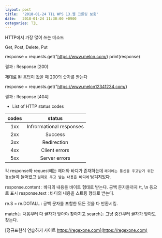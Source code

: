 ```yaml
---
layout: post
title:  "2018-01-24 TIL WPS 13.웹 크롤링 보충"
date:   2018-01-24 11:30:00 +0900
categories: TIL
---
```



HTTP에서 가장 많이 쓰는 메소드

Get, Post, Delete, Put

response = requests.get("https://www.melon.com/)
print(response)

결과 : Response [200]

제대로 된 응답이 왔을 때 200의 숫자를 받는다

response = requests.get("https://www.melon12341234.com/)

결과 : Response [404]

- List of HTTP status codes

|codes|status|
|:-:|:-:|
|1xx|Infrormational responses|
|2xx|Success|
|3xx|Redirection|
|4xx|Client errors|
|5xx|Server errors|


각 response와 request에는 헤더와 바디가 존재하는데 `헤더에는 통신을 주고받기 위한 정보`들이 들어있고 `실제로 주고 받는 내용은 바디에` 담겨져있다.

response.content : 바디의 내용을 바이트 형태로 받는다. 공백 문자들까지 \t, \n 등으로 표시
response.text : 바디의 내용을 스트링 형태로 받는다.


re.S = re.DOTALL :
공백 문자를 포함한 모든 것을 다 반환시킴. 

match는 처음부터 다 글자가 맞아야 찾아지고 search는 그냥 중간부터 글자가 맞아도 찾는다.


[정규표현식 연습하기 사이트 https://regexone.com](https://regexone.com)




